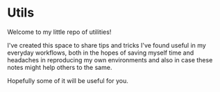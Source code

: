 # Utils

Welcome to my little repo of utilities!

I've created this space to share tips and tricks I've found useful in my everyday workflows, both in the hopes of saving myself time and headaches in reproducing my own environments and also in case these notes might help others to the same.

Hopefully some of it will be useful for you.
